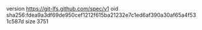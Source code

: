 version https://git-lfs.github.com/spec/v1
oid sha256:fdea9a3df69de950cef1212f615ba21232e7c1ed6af390a30af65a4f531c587d
size 3751
